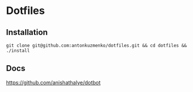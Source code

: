 # Dotfiles

## Installation

`git clone git@github.com:antonkuzmenko/dotfiles.git && cd dotfiles && ./install`

## Docs

https://github.com/anishathalye/dotbot
